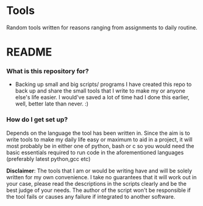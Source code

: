 # Tools
Random tools written for reasons ranging from assignments to daily routine. 

# README #


### What is this repository for? ###

* Backing up small and big scripts/ programs
I have created this repo to back up and share the small tools that I write to make my or anyone else's life easier. I would've saved a lot of time had I done this earlier, well, better late than never. :) 


### How do I get set up? ###

Depends on the language the tool has been written in. Since the aim is to write tools to make my daily life easy or maximum to aid in a project, it will most probably be in either one of python, bash or c so you would need the basic essentials required to run code in the aforementioned languages (preferably latest python,gcc etc)

__Disclaimer__: The tools that I am or would be writing have and will be solely written for my own convenience. I take no guarantees that it will work out in your case, please read the descriptions in the scripts clearly and be the best judge of your needs. The author of the script won't be responsible if the tool fails or causes any failure if integrated to another software.
